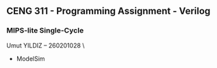 ## CENG 311 - Programming Assignment - Verilog 

### MIPS-lite Single-Cycle

Umut YILDIZ – 260201028 \

- ModelSim

